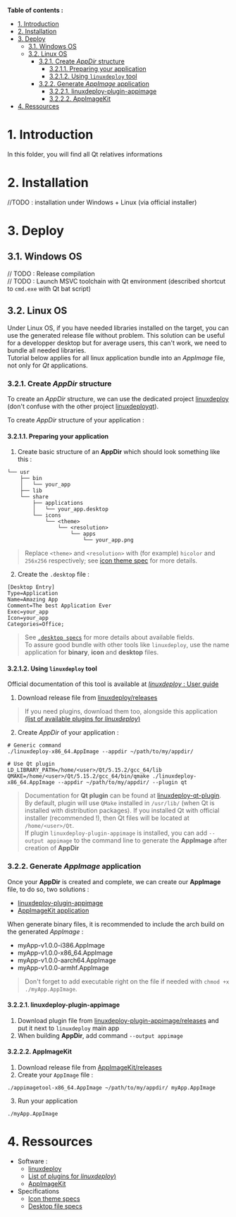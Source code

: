 **Table of contents :**
- [1. Introduction](#1-introduction)
- [2. Installation](#2-installation)
- [3. Deploy](#3-deploy)
  - [3.1. Windows OS](#31-windows-os)
  - [3.2. Linux OS](#32-linux-os)
    - [3.2.1. Create _AppDir_ structure](#321-create-appdir-structure)
      - [3.2.1.1. Preparing your application](#3211-preparing-your-application)
      - [3.2.1.2. Using `linuxdeploy` tool](#3212-using-linuxdeploy-tool)
    - [3.2.2. Generate _AppImage_ application](#322-generate-appimage-application)
      - [3.2.2.1. linuxdeploy-plugin-appimage](#3221-linuxdeploy-plugin-appimage)
      - [3.2.2.2. AppImageKit](#3222-appimagekit)
- [4. Ressources](#4-ressources)

# 1. Introduction

In this folder, you will find all Qt relatives informations

# 2. Installation

//TODO : installation under Windows + Linux (via official installer)

# 3. Deploy

## 3.1. Windows OS

// TODO : Release compilation  
// TODO : Launch MSVC toolchain with Qt environment (described shortcut to `cmd.exe` with Qt bat script)

## 3.2. Linux OS

Under Linux OS, if you have needed libraries installed on the target, you can use the generated release file without problem. This solution can be useful for a developper desktop but for average users, this can't work, we need to bundle all needed libraries.  
Tutorial below applies for all linux application bundle into an _AppImage_ file, not only for _Qt_ applications.

### 3.2.1. Create _AppDir_ structure

To create an _AppDir_ structure, we can use the dedicated project [linuxdeploy](https://github.com/linuxdeploy/linuxdeploy) (don't confuse with the other project [linuxdeployqt](https://github.com/probonopd/linuxdeployqt)).  

To create _AppDir_ structure of your application :

#### 3.2.1.1. Preparing your application

1. Create basic structure of an **AppDir** which should look something like this :
```shell
└── usr
    ├── bin
    │   └── your_app
    ├── lib
    └── share
        ├── applications
        │   └── your_app.desktop
        └── icons
            └── <theme>
                └── <resolution> 
                    └── apps 
                        └── your_app.png
```
> Replace `<theme>` and `<resolution>` with (for example) `hicolor` and `256x256` respectively; see [icon theme spec](https://specifications.freedesktop.org/icon-theme-spec/icon-theme-spec-latest.html) for more details.

2. Create the `.desktop` file :
```shell
[Desktop Entry]
Type=Application
Name=Amazing App
Comment=The best Application Ever
Exec=your_app
Icon=your_app
Categories=Office;
```
> See [`.desktop specs`](https://specifications.freedesktop.org/desktop-entry-spec/desktop-entry-spec-latest.html) for more details about available fields.  
> To assure good bundle with other tools like `linuxdeploy`, use the name application for **binary**, **icon** and **desktop** files.

#### 3.2.1.2. Using `linuxdeploy` tool

Official documentation of this tool is available at [_linuxdeploy_ : User guide](https://docs.appimage.org/packaging-guide/from-source/linuxdeploy-user-guide.html)

1. Download release file from [linuxdeploy/releases](https://github.com/linuxdeploy/linuxdeploy/releases)
> If you need plugins, download them too, alongside this application [(list of available plugins for _linuxdeploy_)](https://github.com/linuxdeploy/awesome-linuxdeploy)

2. Create _AppDir_ of your application :
```shell
# Generic command
./linuxdeploy-x86_64.AppImage --appdir ~/path/to/my/appdir/

# Use Qt plugin
LD_LIBRARY_PATH=/home/<user>/Qt/5.15.2/gcc_64/lib QMAKE=/home/<user>/Qt/5.15.2/gcc_64/bin/qmake ./linuxdeploy-x86_64.AppImage --appdir ~/path/to/my/appdir/ --plugin qt
```
> Documentation for **Qt plugin** can be found at [linuxdeploy-qt-plugin](https://github.com/linuxdeploy/linuxdeploy-plugin-qt).   
> By default, plugin will use `QMake` installed in `/usr/lib/` (when Qt is installed with distribution packages). If you installed Qt with official installer (recommended !), then Qt files will be located at `/home/<user>/Qt`.  
> If plugin `linuxdeploy-plugin-appimage` is installed, you can add `--output appimage` to the command line to generate the **AppImage** after creation of **AppDir**

### 3.2.2. Generate _AppImage_ application

Once your **AppDir** is created and complete, we can create our **AppImage** file, to do so, two solutions :
- [linuxdeploy-plugin-appimage](https://github.com/linuxdeploy/linuxdeploy-plugin-appimage)
- [AppImageKit application](https://github.com/AppImage/AppImageKit)

When generate binary files, it is recommended to include the arch build on the generated _AppImage_ :
- myApp-v1.0.0-i386.AppImage
- myApp-v1.0.0-x86_64.AppImage
- myApp-v1.0.0-aarch64.AppImage
- myApp-v1.0.0-armhf.AppImage
> Don't forget to add executable right on the file if needed with `chmod +x ./myApp.AppImage`.  

#### 3.2.2.1. linuxdeploy-plugin-appimage

1. Download plugin file from [linuxdeploy-plugin-appimage/releases](https://github.com/linuxdeploy/linuxdeploy-plugin-appimage/releases) and put it next to `linuxdeploy` main app
2. When building **AppDir**, add command `--output appimage`

#### 3.2.2.2. AppImageKit

1. Download release file from [AppImageKit/releases](https://github.com/AppImage/AppImageKit/releases) 
2. Create your `AppImage` file :
```shell
./appimagetool-x86_64.AppImage ~/path/to/my/appdir/ myApp.AppImage
```
3. Run your application
```shell
./myApp.AppImage
```

# 4. Ressources

- Software :
  - [linuxdeploy](https://github.com/linuxdeploy/linuxdeploy)
  - [List of plugins for _linuxdeploy_)](https://github.com/linuxdeploy/awesome-linuxdeploy)
  - [AppImageKit](https://github.com/AppImage/AppImageKit)
- Specifications
  - [Icon theme specs](https://specifications.freedesktop.org/icon-theme-spec/icon-theme-spec-latest.html)
  - [Desktop file specs](https://specifications.freedesktop.org/desktop-entry-spec/desktop-entry-spec-latest.html)